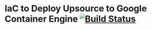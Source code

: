 # IaC to Deploy Upsource to Google Container Engine [![Build Status](https://travis-ci.com/idexx-labs/ops-gke-upsource.svg?token=W8ef7ZJ6QKApBVcypqwA&branch=master)](https://travis-ci.com/idexx-labs/ops-gke-upsource)
